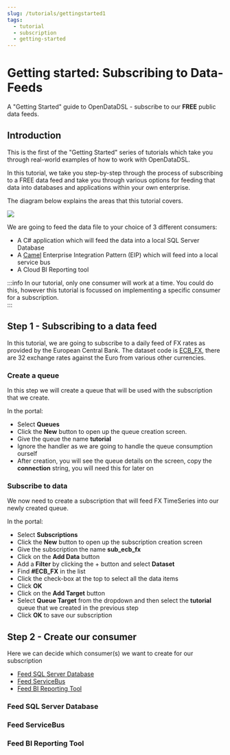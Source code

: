 ```yaml
---
slug: /tutorials/gettingstarted1
tags:
  - tutorial
  - subscription
  - getting-started
---
```

Getting started: Subscribing to Data-Feeds
==========================================

A "Getting Started" guide to OpenDataDSL - subscribe to our **FREE** public data feeds.

## Introduction

This is the first of the "Getting Started" series of tutorials which take you through real-world examples of how to 
work with OpenDataDSL.

In this tutorial, we take you step-by-step through the process of subscribing to a FREE data feed and take you through
various options for feeding that data into databases and applications within your own enterprise. 

The diagram below explains the areas that this tutorial covers.

![](/img/tutorial/getting-started-1-overview.png)

We are going to feed the data file to your choice of 3 different consumers:
* A C# application which will feed the data into a local SQL Server Database
* A [Camel](https://camel.apache.org/) Enterprise Integration Pattern (EIP) which will feed into a local service bus
* A Cloud BI Reporting tool

:::info
In our tutorial, only one consumer will work at a time. You could do this, however this tutorial is focussed on 
implementing a specific consumer for a subscription.  
::: 

## Step 1 - Subscribing to a data feed

In this tutorial, we are going to subscribe to a daily feed of FX rates as provided by the European Central Bank. 
The dataset code is [ECB_FX](/docs/dataset/ECB_FX), there are 32 exchange rates against the Euro from various other currencies.

### Create a queue

In this step we will create a queue that will be used with the subscription that we create.

In the portal:
* Select **Queues**
* Click the **New** button to open up the queue creation screen.
* Give the queue the name **tutorial**
* Ignore the handler as we are going to handle the queue consumption ourself
* After creation, you will see the queue details on the screen, copy the **connection** string, you will need this for later on

### Subscribe to data

We now need to create a subscription that will feed FX TimeSeries into our newly created queue.

In the portal:
* Select **Subscriptions**
* Click the **New** button to open up the subscription creation screen
* Give the subscription the name **sub_ecb_fx**
* Click on the **Add Data** button
* Add a **Filter** by clicking the + button and select **Dataset**
* Find **#ECB_FX** in the list
* Click the check-box at the top to select all the data items
* Click **OK**
* Click on the **Add Target** button
* Select **Queue Target** from the dropdown and then select the **tutorial** queue that we created in the previous step
* Click **OK** to save our subscription

## Step 2 - Create our consumer

Here we can decide which consumer(s) we want to create for our subscription

* [Feed SQL Server Database](#feed-sql-server-database)
* [Feed ServiceBus](#feed-servicebus)
* [Feed BI Reporting Tool](#feed-bi-reporting-tool)

### Feed SQL Server Database

### Feed ServiceBus

### Feed BI Reporting Tool
